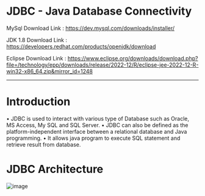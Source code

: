 # JDBC - Java Database Connectivity

MySql Download Link : https://dev.mysql.com/downloads/installer/

JDK 1.8 Download Link : https://developers.redhat.com/products/openjdk/download

Eclipse Download Link : https://www.eclipse.org/downloads/download.php?file=/technology/epp/downloads/release/2022-12/R/eclipse-jee-2022-12-R-win32-x86_64.zip&mirror_id=1248

----------------------------------------------------------------------------------------------------------------------------------------------------

# Introduction 

•	JDBC is used to interact with various type of Database such as Oracle, MS Access, My SQL and SQL Server. 
•	JDBC can also be defined as the platform-independent interface between a relational database and Java programming. 
•	It allows java program to execute SQL statement and retrieve result from database.

# JDBC Architecture

![image](https://user-images.githubusercontent.com/22477406/223450119-b5a059f5-18a7-4532-a736-60768b275a00.png)



